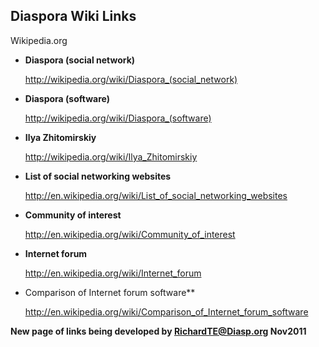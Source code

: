 ## Diaspora Wiki Links 



Wikipedia.org

* **Diaspora (social network)**

    http://wikipedia.org/wiki/Diaspora_(social_network)

* **Diaspora (software)**

    http://wikipedia.org/wiki/Diaspora_(software)

* **Ilya Zhitomirskiy**

    http://wikipedia.org/wiki/Ilya_Zhitomirskiy

* **List of social networking websites**

    http://en.wikipedia.org/wiki/List_of_social_networking_websites

* **Community of interest**

    http://en.wikipedia.org/wiki/Community_of_interest

* **Internet forum**

    http://en.wikipedia.org/wiki/Internet_forum

* Comparison of Internet forum software**

    http://en.wikipedia.org/wiki/Comparison_of_Internet_forum_software






**New page of links being developed by RichardTE@Diasp.org Nov2011**







